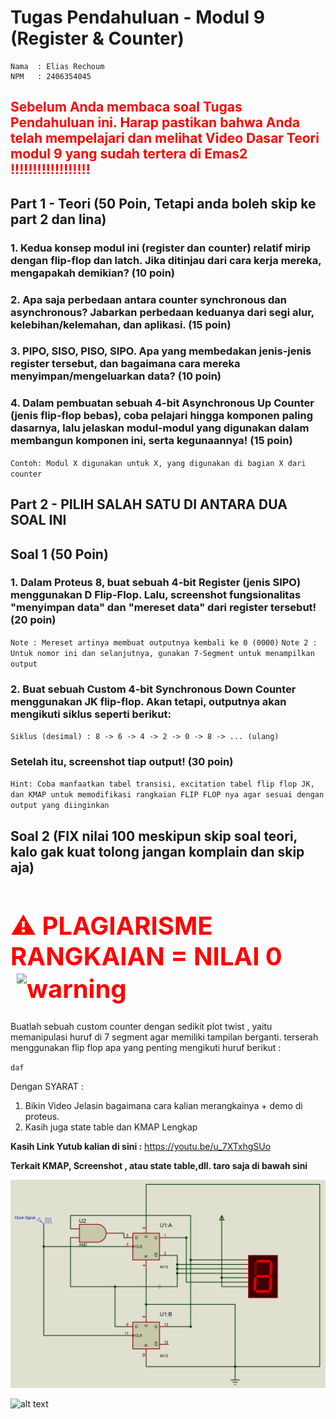 # Tugas Pendahuluan - Modul 9 (Register & Counter)

```
Nama  : Elias Rechoum
NPM   : 2406354045
```
<h2 style="color: red; font-weight:bold">
  Sebelum Anda membaca soal Tugas Pendahuluan ini. Harap pastikan bahwa Anda telah mempelajari dan melihat Video Dasar Teori modul 9 yang sudah tertera di Emas2 !!!!!!!!!!!!!!!!!!
</h2>


## Part 1 - Teori (50 Poin, Tetapi anda boleh skip ke part 2 dan lina)

### 1. Kedua konsep modul ini (register dan counter) relatif mirip dengan flip-flop dan latch. Jika ditinjau dari cara kerja mereka, mengapakah demikian? (10 poin)

### 2. Apa saja perbedaan antara counter synchronous dan asynchronous? Jabarkan perbedaan keduanya dari segi alur, kelebihan/kelemahan, dan aplikasi. (15 poin)

### 3. PIPO, SISO, PISO, SIPO. Apa yang membedakan jenis-jenis register tersebut, dan bagaimana cara mereka menyimpan/mengeluarkan data? (10 poin)

### 4. Dalam pembuatan sebuah 4-bit Asynchronous Up Counter (jenis flip-flop bebas), coba pelajari hingga komponen paling dasarnya, lalu jelaskan modul-modul yang digunakan dalam membangun komponen ini, serta kegunaannya! (15 poin)

`Contoh: Modul X digunakan untuk X, yang digunakan di bagian X dari counter`



## Part 2 - PILIH SALAH SATU DI ANTARA DUA SOAL INI

## Soal 1 (50 Poin)

### 1. Dalam Proteus 8, buat sebuah 4-bit Register (jenis SIPO) menggunakan D Flip-Flop. Lalu, screenshot fungsionalitas "menyimpan data" dan "mereset data" dari register tersebut! (20 poin)
`Note : Mereset artinya membuat outputnya kembali ke 0 (0000)`
`Note 2 : Untuk nomor ini dan selanjutnya, gunakan 7-Segment untuk menampilkan output`

### 2. Buat sebuah Custom 4-bit Synchronous Down Counter menggunakan JK flip-flop. Akan tetapi, outputnya akan mengikuti siklus seperti berikut:
`Siklus (desimal) : 8 -> 6 -> 4 -> 2 -> 0 -> 8 -> ... (ulang)`
### Setelah itu, screenshot tiap output! (30 poin)
`Hint: Coba manfaatkan tabel transisi, excitation tabel flip flop JK, dan KMAP untuk memodifikasi rangkaian FLIP FLOP nya agar sesuai dengan output yang diinginkan`


## Soal 2 (FIX nilai 100 meskipun skip soal teori, kalo gak kuat tolong jangan komplain dan skip aja)

<h1 style="color:red; font-weight:bold; font-size: 40px;">
  ⚠️ PLAGIARISME RANGKAIAN = NILAI 0
  <img src="https://pbs.twimg.com/tweet_video_thumb/GpENv86XsAAC4-5.jpg" alt="warning" style="height: 500px; vertical-align: middle; margin-left: 10px;">
</h1>


Buatlah sebuah custom counter dengan sedikit plot twist , yaitu memanipulasi huruf di 7 segment agar memiliki tampilan berganti. terserah menggunakan flip flop apa yang penting mengikuti huruf berikut :

`daf`



Dengan SYARAT : 
1. Bikin Video Jelasin bagaimana cara kalian merangkainya + demo di proteus. 
2. Kasih juga state table dan KMAP Lengkap

**Kasih Link Yutub kalian di sini :** <https://youtu.be/u_7XTxhgSUo>

**Terkait KMAP, Screenshot , atau state table,dll. taro saja di bawah sini**

![alt text](https://raw.githubusercontent.com/c0ldlasagna/DSD/refs/heads/master/Week%209/image-1.png)

![alt text]([image.png](https://raw.githubusercontent.com/c0ldlasagna/DSD/refs/heads/master/Week%209/image.png))
